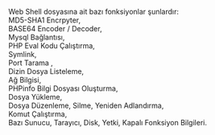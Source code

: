 

Web Shell dosyasına ait bazı fonksiyonlar şunlardır:<br>
MD5-SHA1 Encrpyter,<br>
BASE64 Encoder / Decoder,<br>
Mysql Bağlantısı,<br>
PHP Eval Kodu Çalıştırma,<br>
Symlink,<br>
Port Tarama ,<br>
Dizin Dosya Listeleme,<br>
Ağ Bilgisi,<br>
PHPinfo Bilgi Dosyası Oluşturma,<br>
Dosya Yükleme,<br>
Dosya Düzenleme, Silme, Yeniden Adlandırma,<br>
Komut Çalıştırma,<br>
Bazı Sunucu, Tarayıcı, Disk, Yetki, Kapalı Fonksiyon Bilgileri.<br>
